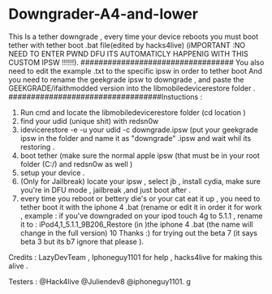 # Downgrader-A4-and-lower
This Is a tether downgrade , every time your device reboots you must boot tether with tether boot .bat file(edited by hacks4live) 
(iMPORTANT :NO NEED TO ENTER PWND DFU ITS AUTOMATICLY HAPPENIG WITH THIS CUSTOM IPSW !!!!!!).
##################################
You also need to edit the example .txt to the specific ipsw in order to tether boot
And you need to rename the geekgrade ipsw to downgrade , and paste the GEEKGRADE/ifaithmodded version into  the libmobiledevicerestore folder .  
##################################Instuctions : 
1. Run cmd and locate the libmobiledevicerestore folder 
(cd location )
2. find your udid (unique shit) with redsn0w
4. idevicerestore -e -u your udid -c downgrade.ipsw (put your geekgrade ipsw in the folder and name it as "downgrade" .ipsw and wait whil its restoring .
6. boot tether (make sure the normal apple  ipsw (that must be in your root folder (C:/) and redsn0w as well )
7. setup your device .
8. (Only for Jailbreak) locate your ipsw , select jb , install cydia, make sure you're in DFU mode , jailbreak ,and just boot after .
9. every time you reboot or bettery die's or your cat eat it up , you need to tether boot it with the iphone 4 .bat (rename or edit it in order it for work , example : if you've downgraded on your ipod touch 4g to 5.1.1 ,  rename it to : iPod4,1_5.1.1_9B206_Restore (in )the iphone 4 .bat (the name will change in the full version)
10 Thanks :) for trying out the beta 7 (it says beta 3 but its b7 ignore that please ).

Credits : LazyDevTeam , Iphoneguy1101 for help , hacks4live for making this alive .

Testers : @Hack4live @Juliendev8 @iphoneguy1101.
g
